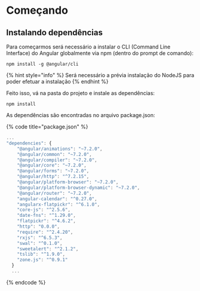 # Começando

## Instalando dependências

Para começarmos será necessário a instalar o CLI \(Command Line Interface\) do Angular globalmente via npm \(dentro do prompt de comando\):

```
npm install -g @angular/cli
```

{% hint style="info" %}
Será necessário a prévia instalação do NodeJS para poder efetuar a instalação
{% endhint %}

Feito isso, vá na pasta do projeto e instale as dependências:

```text
npm install
```

As dependências são encontradas no arquivo package.json:

{% code title="package.json" %}
```javascript
...
"dependencies": {
    "@angular/animations": "~7.2.0",
    "@angular/common": "~7.2.0",
    "@angular/compiler": "~7.2.0",
    "@angular/core": "~7.2.0",
    "@angular/forms": "~7.2.0",
    "@angular/http": "^7.2.15",
    "@angular/platform-browser": "~7.2.0",
    "@angular/platform-browser-dynamic": "~7.2.0",
    "@angular/router": "~7.2.0",
    "angular-calendar": "^0.27.0",
    "angularx-flatpickr": "^6.1.0",
    "core-js": "^2.5.6",
    "date-fns": "^1.29.0",  
    "flatpickr": "^4.6.2",
    "http": "0.0.0",
    "require": "^2.4.20",
    "rxjs": "^6.5.3",
    "swal": "^0.1.0",
    "sweetalert": "^2.1.2",
    "tslib": "^1.9.0",
    "zone.js": "^0.9.1"
  }
  ...
```
{% endcode %}



